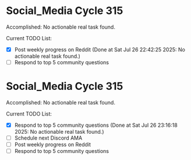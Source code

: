 # Social_Media Cycle 315

Accomplished: No actionable real task found.

Current TODO List:

- [x] Post weekly progress on Reddit  (Done at Sat Jul 26 22:42:25 2025: No actionable real task found.)
- [ ] Respond to top 5 community questions

# Social_Media Cycle 315

Accomplished: No actionable real task found.

Current TODO List:

- [x] Respond to top 5 community questions  (Done at Sat Jul 26 23:16:18 2025: No actionable real task found.)
- [ ] Schedule next Discord AMA
- [ ] Post weekly progress on Reddit
- [ ] Respond to top 5 community questions